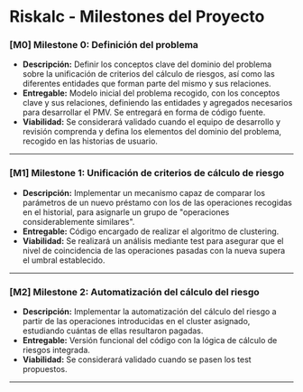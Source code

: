 # Riskalc - Milestones del Proyecto

### [M0] Milestone 0: Definición del problema
- **Descripción:** Definir los conceptos clave del dominio del problema sobre la unificación de criterios del cálculo de riesgos, así como las diferentes entidades que forman parte del mismo y sus relaciones. 
- **Entregable:** Modelo inicial del problema recogido, con los conceptos clave y sus relaciones, definiendo las entidades y agregados necesarios para desarrollar el PMV. Se entregará en forma de código fuente.  
- **Viabilidad:** Se considerará validado cuando el equipo de desarrollo y revisión comprenda y defina los elementos del dominio del problema, recogido en las historias de usuario.

---

### [M1] Milestone 1: Unificación de criterios de cálculo de riesgo
- **Descripción:** Implementar un mecanismo capaz de comparar los parámetros de un nuevo préstamo con los de las operaciones recogidas en el historial, para asignarle un grupo de "operaciones considerablemente similares".
- **Entregable:** Código encargado de realizar el algoritmo de clustering.
- **Viabilidad:** Se realizará un análisis mediante test para asegurar que el nivel de coincidencia de las operaciones pasadas con la nueva supera el umbral establecido.

---

### [M2] Milestone 2: Automatización del cálculo del riesgo
- **Descripción:** Implementar la automatización del cálculo del riesgo a partir de las operaciones introducidas en el cluster asignado, estudiando cuántas de ellas resultaron pagadas.
- **Entregable:** Versión funcional del código con la lógica de cálculo de riesgos integrada.
- **Viabilidad:** Se considerará validado cuando se pasen los test propuestos.

---

